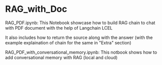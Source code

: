 # RAG_with_Doc

RAG_PDF.ipynb:
This Notebook showcase how to build RAG chain to chat with PDF document with the help of Langchain LCEL 

It also includes how to return the source along with the answer (with the example explaination of chain for the same in "Extra" section)

RAG_PDF_with_conversational_memory.ipynb:
This notbook shows how to add conversational memory with RAG (local and cloud)